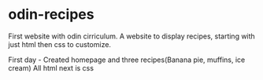 # odin-recipes
First website with odin cirriculum.
A website to display recipes, starting with just html then css to customize.

First day -
    Created homepage and three recipes(Banana pie, muffins, ice cream)
    All html next is css
    